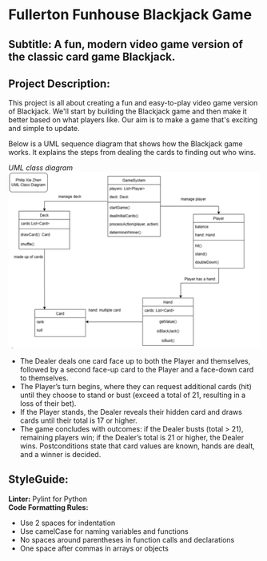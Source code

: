 # Fullerton Funhouse Blackjack Game

## Subtitle: A fun, modern video game version of the classic card game Blackjack.

## Project Description:
This project is all about creating a fun and easy-to-play video game version of Blackjack. We'll start by building the Blackjack game and then make it better based on what players like. Our aim is to make a game that's exciting and simple to update.

Below is a UML sequence diagram that shows how the Blackjack game works. It explains the steps from dealing the cards to finding out who wins.

*UML class diagram*
![UML Sequence Diagram for Blackjack](images/blackjack_sequence_diagram.png)

- The Dealer deals one card face up to both the Player and themselves, followed by a second face-up card to the Player and a face-down card to themselves.  
- The Player’s turn begins, where they can request additional cards (hit) until they choose to stand or bust (exceed a total of 21, resulting in a loss of their bet).  
- If the Player stands, the Dealer reveals their hidden card and draws cards until their total is 17 or higher.  
- The game concludes with outcomes: if the Dealer busts (total > 21), remaining players win; if the Dealer’s total is 21 or higher, the Dealer wins. Postconditions state that card values are known, hands are dealt, and a winner is decided.

## StyleGuide:
**Linter:** Pylint for Python  
**Code Formatting Rules:**  
- Use 2 spaces for indentation  
- Use camelCase for naming variables and functions  
- No spaces around parentheses in function calls and declarations  
- One space after commas in arrays or objects  